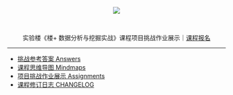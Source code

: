 <p align="center">
  <img src="https://static.shiyanlou.com/img/louplus/louplus_logo.png" />
</p>
<br>
<p align="center">
  实验楼《楼+ 数据分析与挖掘实战》课程项目挑战作业展示｜<a href="https://www.shiyanlou.com/louplus/dm">课程报名</a>
</p>

---

- [挑战参考答案 Answers](https://github.com/shiyanlou/louplus-dm/tree/master/Answers)
- [课程思维导图 Mindmaps](https://github.com/shiyanlou/louplus-dm/tree/master/Mindmaps)
- [项目挑战作业展示 Assignments](https://github.com/shiyanlou/louplus-dm/tree/master/Assignments)
- [课程修订日志 CHANGELOG](https://github.com/shiyanlou/louplus-dm/wiki/CHANGELOG)